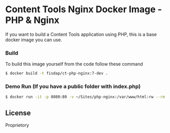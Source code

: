 # Content Tools Nginx Docker Image - PHP & Nginx
If you want to build a Content Tools application using PHP, this is a base docker image you can use.

### Build
To build this image yourself from the code follow these command
```sh
$ docker build -t fisdap/ct-php-nginx:7-dev .
```

### Demo Run (If you have a public folder with index.php)
```sh
$ docker run -it -p 8080:80 -v ~/Sites/php-nginx:/var/www/html:rw --rm --name content-tools-php-local fisdap/ct-php-nginx:7-dev
```

License
----
Proprietory